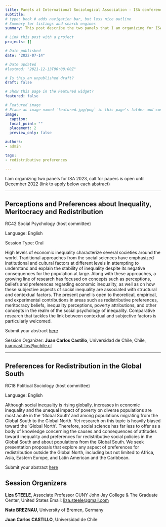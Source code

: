 ```yaml
---
title: Panels at International Sociological Association - ISA conference, Melbourne 2023
subtitle:
# type: book # adds navigation bar, but less nice outline
# Summary for listings and search engines
summary: This post describe the two panels that I am organizing for ISA - call for papers in areas of redistributive preferences, meritocracy and inequality perception

# Link this post with a project
projects: []

# Date published
date: "2022-07-14"

# Date updated
#lastmod: "2021-12-13T00:00:00Z"

# Is this an unpublished draft?
draft: false

# Show this page in the Featured widget?
featured: false

# Featured image
# Place an image named `featured.jpg/png` in this page's folder and customize its options here.
image:
  caption:
  focal_point: ""
  placement: 2
  preview_only: false

authors:
- admin

tags:
- redistributive preferences

---
```


I am organizing two panels for ISA 2023, call for papers is open until December 2022 (link to apply below each abstract)

---

## Perceptions and Preferences about Inequality, Meritocracy and Redistribution

RC42 Social Psychology (host committee)

Language: English

Session Type: Oral

High levels of economic inequality characterize several societies around the world. Traditional approaches from the social sciences have emphasized institutional and cultural factors at different levels in attempting to understand and explain the stability of inequality despite its negative consequences for the population at large. Along with these approaches, a growing line of research has focused on concepts such as perceptions, beliefs and preferences regarding economic inequality, as well as on how these subjective aspects of social inequality are associated with structural and contextual factors. The present panel is open to theoretical, empirical, and experimental contributions in areas such as redistributive preferences, meritocracy beliefs, inequality perceptions, poverty attributions, and other concepts in the realm of the social psychology of inequality. Comparative research that tackles the link between contextual and subjective factors is particularly welcomed.

Submit your abstract [here](https://isaconf.confex.com/isaconf/wc2023/webprogrampreliminary/Session17479.html)

Session Organizer:
**Juan Carlos Castillo**, Universidad de Chile, Chile, juancastillov@uchile.cl

---

## Preferences for Redistribution in the Global South

RC18 Political Sociology (host committee)

Language: English

Although social inequality is rising globally, increases in economic inequality and the unequal impact of poverty on diverse populations are most acute in the ‘Global South’ and among populations migrating from the Global South to the Global North. Yet research on this topic is heavily biased toward the 'Global North'. Therefore, social science has far less to offer as a body of knowledge concerning the causes and consequences of attitudes toward inequality and preferences for redistributive social policies in the Global South and about populations from the Global South. We seek presentation proposals that explore any aspect of preferences for redistribution outside the Global North, including but not limited to Africa, Asia, Eastern Europe, and Latin American and the Caribbean.

Submit your abstract [here](https://isaconf.confex.com/isaconf/wc2023/webprogrampreliminary/Session16965.html)

## Session Organizers

**Liza STEELE**, Associate Professor CUNY John Jay College & The Graduate Center, United States
Email: liza.steele@gmail.com

**Nate BREZNAU**, University of Bremen, Germany

**Juan Carlos CASTILLO**, Universidad de Chile
